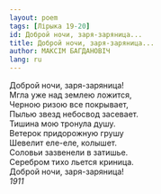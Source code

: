 ```yaml
---
layout: poem
tags: [Лірыка 19-20]
id: Доброй ночи, заря-заряница...
title: Доброй ночи, заря-заряница...
author: МАКСІМ БАГДАНОВІЧ
lang: ru
---
```



Доброй ночи, заря-заряница!  
Мгла уже над землею ложится,  
Черною ризою все покрывает,  
Пылью звезд небосвод засевает.  
Тишина мою тронула душу.  
Ветерок придорожную грушу  
Шевелит еле-еле, колышет.  
Соловьи зазвенели в затишье.  
Серебром тихо льется криница.  
Доброй ночи, заря-заряница!  
*1911*
